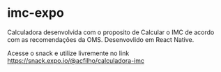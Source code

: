 # imc-expo
Calculadora desenvolvida com o proposito de Calcular o IMC de acordo com as recomendações da OMS. Desenvovlido em React Native.

Acesse o snack e utilize livremente no link https://snack.expo.io/@acfilho/calculadora-imc
